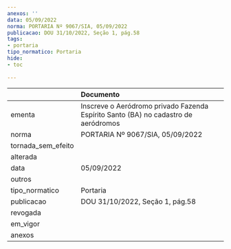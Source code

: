 ```yaml
---
anexos: ''
data: 05/09/2022
norma: PORTARIA Nº 9067/SIA, 05/09/2022
publicacao: DOU 31/10/2022, Seção 1, pág.58
tags:
- portaria
tipo_normatico: Portaria
hide: 
- toc 
 
---
```


|                    | Documento                                                                          |
|:-------------------|:-----------------------------------------------------------------------------------|
| ementa             | Inscreve o Aeródromo privado Fazenda Espírito Santo (BA) no cadastro de aeródromos |
| norma              | PORTARIA Nº 9067/SIA, 05/09/2022                                                   |
| tornada_sem_efeito |                                                                                    |
| alterada           |                                                                                    |
| data               | 05/09/2022                                                                         |
| outros             |                                                                                    |
| tipo_normatico     | Portaria                                                                           |
| publicacao         | DOU 31/10/2022, Seção 1, pág.58                                                    |
| revogada           |                                                                                    |
| em_vigor           |                                                                                    |
| anexos             |                                                                                    |